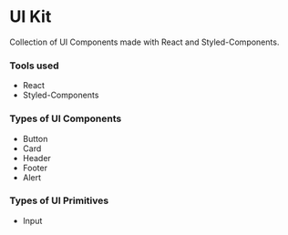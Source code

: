 # UI Kit

Collection of UI Components made with React and Styled-Components. 

### Tools used

- React
- Styled-Components

### Types of UI Components 

- Button
- Card 
- Header
- Footer 
- Alert

### Types of UI Primitives 

- Input
